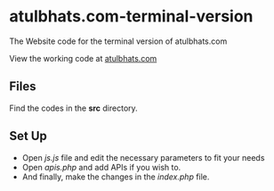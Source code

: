 # atulbhats.com-terminal-version
The Website code for the terminal version of atulbhats.com

View the working code at [atulbhats.com](http://atulbhats.com)

## Files

Find the codes in the **src** directory. 

## Set Up

- Open _js.js_ file and edit the necessary parameters to fit your needs
- Open _apis.php_ and add APIs if you wish to. 
- And finally, make the changes in the _index.php_ file.







